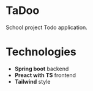 # TaDoo
School project Todo application.

# Technologies
- **Spring boot** backend
- **Preact with TS** frontend
- **Tailwind** style
